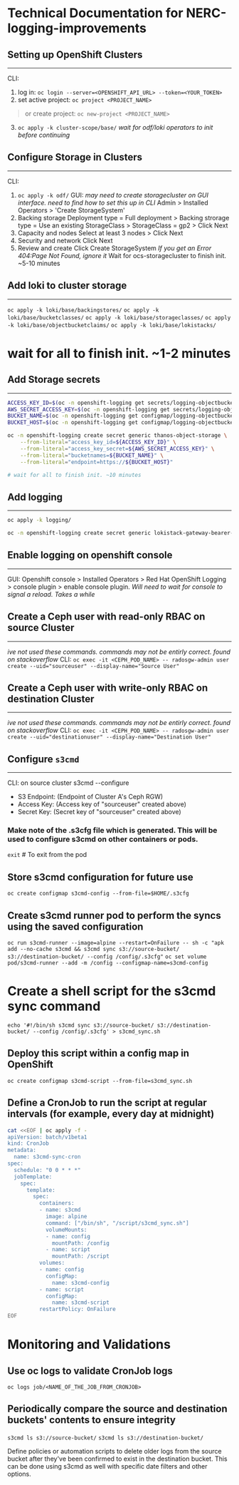 # Technical Documentation for NERC-logging-improvements


## Setting up OpenShift Clusters
---
CLI:
1. log in: `oc login --server=<OPENSHIFT_API_URL> --token=<YOUR_TOKEN>`
2. set active project: `oc project <PROJECT_NAME>`
>or create project: `oc new-project <PROJECT_NAME>`
3. `oc apply -k cluster-scope/base/`
*wait for odf/loki operators to init before continuing*


## Configure Storage in Clusters
---
CLI:
1. `oc apply -k odf/`
GUI:
*may need to create storagecluster on GUI interface. need to find how to set this up in CLI*
Admin > Installed Operators > 'Create StorageSystem'
1. Backing storage
Deployment type = Full deployment > Backing strorage type = Use an existing StorageClass > StorageClass = gp2 > Click Next
2. Capacity and nodes
Select at least 3 nodes > Click Next
3. Security and network
Click Next 
4. Review and create
Click Create StorageSystem
*If you get an Error 404:Page Not Found, ignore it*
Wait for ocs-storagecluster to finish init. ~5-10 minutes


## Add loki to cluster storage
---
`oc apply -k loki/base/backingstores/`
`oc apply -k loki/base/bucketclasses/`
`oc apply -k loki/base/storageclasses/`
`oc apply -k loki/base/objectbucketclaims/`
`oc apply -k loki/base/lokistacks/`
# wait for all to finish init. ~1-2 minutes


## Add Storage secrets
---
```bash
ACCESS_KEY_ID=$(oc -n openshift-logging get secrets/logging-objectbucketclaim -o jsonpath={.data.AWS_ACCESS_KEY_ID} | base64 -d)
AWS_SECRET_ACCESS_KEY=$(oc -n openshift-logging get secrets/logging-objectbucketclaim -o jsonpath={.data.AWS_SECRET_ACCESS_KEY} | base64 -d)
BUCKET_NAME=$(oc -n openshift-logging get configmap/logging-objectbucketclaim -o jsonpath={.data.BUCKET_NAME})
BUCKET_HOST=$(oc -n openshift-logging get configmap/logging-objectbucketclaim -o jsonpath={.data.BUCKET_HOST})

oc -n openshift-logging create secret generic thanos-object-storage \
    --from-literal="access_key_id=${ACCESS_KEY_ID}" \
    --from-literal="access_key_secret=${AWS_SECRET_ACCESS_KEY}" \
    --from-literal="bucketnames=${BUCKET_NAME}" \
    --from-literal="endpoint=https://${BUCKET_HOST}"

# wait for all to finish init. ~10 minutes
```

## Add logging
---
```bash
oc apply -k logging/

oc -n openshift-logging create secret generic lokistack-gateway-bearer-token   --from-literal=token="$(oc -n openshift-logging get secret logcollector-token --template='{{.data.token | base64decode}}')"    --from-literal=ca-bundle.crt="$(oc -n openshift-logging get configmap openshift-service-ca.crt --template='{{index .data "service-ca.crt"}}')"
```


## Enable logging on openshift console
---
GUI:
Openshift console > Installed Operators > Red Hat OpenShift Logging > console plugin > enable console plugin.
*Will need to wait for console to signal a reload. Takes a while*


## Create a Ceph user with read-only RBAC on source Cluster
---
*ive not used these commands. commands may not be entirly correct. found on stackoverflow*
CLI:
`oc exec -it <CEPH_POD_NAME> -- radosgw-admin user create --uid="sourceuser" --display-name="Source User"`


## Create a Ceph user with write-only RBAC on destination Cluster
---
*ive not used these commands. commands may not be entirly correct. found on stackoverflow*
CLI:
`oc exec -it <CEPH_POD_NAME> -- radosgw-admin user create --uid="destinationuser" --display-name="Destination User"`


## Configure `s3cmd`
---
CLI:
on source cluster
s3cmd --configure
- S3 Endpoint: (Endpoint of Cluster A's Ceph RGW)
- Access Key: (Access key of "sourceuser" created above)
- Secret Key: (Secret key of "sourceuser" created above)


### Make note of the .s3cfg file which is generated. This will be used to configure s3cmd on other containers or pods.

`exit` # To exit from the pod


## Store s3cmd configuration for future use
`oc create configmap s3cmd-config --from-file=$HOME/.s3cfg`


## Create s3cmd runner pod to perform the syncs using the saved configuration
`oc run s3cmd-runner --image=alpine --restart=OnFailure -- sh -c "apk add --no-cache s3cmd && s3cmd sync s3://source-bucket/ s3://destination-bucket/ --config /config/.s3cfg"`
`oc set volume pod/s3cmd-runner --add -m /config --configmap-name=s3cmd-config`


# Create a shell script for the s3cmd sync command
`echo '#!/bin/sh s3cmd sync s3://source-bucket/ s3://destination-bucket/ --config /config/.s3cfg' > s3cmd_sync.sh`

## Deploy this script within a config map in OpenShift
`oc create configmap s3cmd-script --from-file=s3cmd_sync.sh`

## Define a CronJob to run the script at regular intervals (for example, every day at midnight)
```bash
cat <<EOF | oc apply -f -
apiVersion: batch/v1beta1
kind: CronJob
metadata:
  name: s3cmd-sync-cron
spec:
  schedule: "0 0 * * *"
  jobTemplate:
    spec:
      template:
        spec:
          containers:
          - name: s3cmd
            image: alpine
            command: ["/bin/sh", "/script/s3cmd_sync.sh"]
            volumeMounts:
            - name: config
              mountPath: /config
            - name: script
              mountPath: /script
          volumes:
          - name: config
            configMap:
              name: s3cmd-config
          - name: script
            configMap:
              name: s3cmd-script
          restartPolicy: OnFailure
EOF
```

# Monitoring and Validations
## Use oc logs to validate CronJob logs
`oc logs job/<NAME_OF_THE_JOB_FROM_CRONJOB>`

## Periodically compare the source and destination buckets' contents to ensure integrity
`s3cmd ls s3://source-bucket/`
`s3cmd ls s3://destination-bucket/`


Define policies or automation scripts to delete older logs from the source bucket after they've been confirmed to exist in the destination bucket.
This can be done using s3cmd as well with specific date filters and other options.


